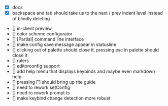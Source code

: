- [x] docs
- [x] backspace and tab should take us to the next / prev indent level instead
  of blindly deleting
- [] in-client preview
- [] color scheme configurator
- [] \[Partial\] command line interface
- [] make config save message appear in statusline
- [] clicking out of palette should close it, pressing esc in palette should
  close it
- [] rulers
- [] editorconfig support
- [] add help menu that displays keybinds and maybe even markdown help
- [] pressing F1 should bring up rite guide
- [] need to rework setConfig
- [] need to rework prompt.ts
- [] make keybind change detection more robust
